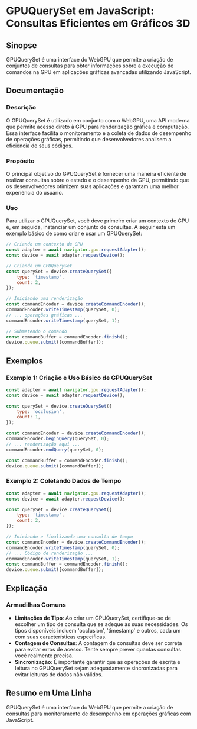 <!--
Meta Description: # GPUQuerySet em JavaScript: Consultas Eficientes em Gráficos 3D ## Sinopse GPUQuerySet é uma interface do WebGPU que permite a criação de conjuntos d...
Meta Keywords: const, device, commandencoder, gpuqueryset, queryset
-->

# GPUQuerySet em JavaScript: Consultas Eficientes em Gráficos 3D

## Sinopse
GPUQuerySet é uma interface do WebGPU que permite a criação de conjuntos de consultas para obter informações sobre a execução de comandos na GPU em aplicações gráficas avançadas utilizando JavaScript.

## Documentação
### Descrição
O GPUQuerySet é utilizado em conjunto com o WebGPU, uma API moderna que permite acesso direto à GPU para renderização gráfica e computação. Essa interface facilita o monitoramento e a coleta de dados de desempenho de operações gráficas, permitindo que desenvolvedores analisem a eficiência de seus códigos.

### Propósito
O principal objetivo do GPUQuerySet é fornecer uma maneira eficiente de realizar consultas sobre o estado e o desempenho da GPU, permitindo que os desenvolvedores otimizem suas aplicações e garantam uma melhor experiência do usuário.

### Uso
Para utilizar o GPUQuerySet, você deve primeiro criar um contexto de GPU e, em seguida, instanciar um conjunto de consultas. A seguir está um exemplo básico de como criar e usar um GPUQuerySet:

```javascript
// Criando um contexto de GPU
const adapter = await navigator.gpu.requestAdapter();
const device = await adapter.requestDevice();

// Criando um GPUQuerySet
const querySet = device.createQuerySet({
    type: 'timestamp',
    count: 2,
});

// Iniciando uma renderização
const commandEncoder = device.createCommandEncoder();
commandEncoder.writeTimestamp(querySet, 0);
// ... operações gráficas ...
commandEncoder.writeTimestamp(querySet, 1);

// Submetendo o comando
const commandBuffer = commandEncoder.finish();
device.queue.submit([commandBuffer]);
```

## Exemplos
### Exemplo 1: Criação e Uso Básico de GPUQuerySet
```javascript
const adapter = await navigator.gpu.requestAdapter();
const device = await adapter.requestDevice();

const querySet = device.createQuerySet({
    type: 'occlusion',
    count: 1,
});

const commandEncoder = device.createCommandEncoder();
commandEncoder.beginQuery(querySet, 0);
// ... renderização aqui ...
commandEncoder.endQuery(querySet, 0);

const commandBuffer = commandEncoder.finish();
device.queue.submit([commandBuffer]);
```

### Exemplo 2: Coletando Dados de Tempo
```javascript
const adapter = await navigator.gpu.requestAdapter();
const device = await adapter.requestDevice();

const querySet = device.createQuerySet({
    type: 'timestamp',
    count: 2,
});

// Iniciando e finalizando uma consulta de tempo
const commandEncoder = device.createCommandEncoder();
commandEncoder.writeTimestamp(querySet, 0);
// ... Código de renderização ...
commandEncoder.writeTimestamp(querySet, 1);
const commandBuffer = commandEncoder.finish();
device.queue.submit([commandBuffer]);
```

## Explicação
### Armadilhas Comuns
- **Limitações de Tipo**: Ao criar um GPUQuerySet, certifique-se de escolher um tipo de consulta que se adeque às suas necessidades. Os tipos disponíveis incluem 'occlusion', 'timestamp' e outros, cada um com suas características específicas.
- **Contagem de Consultas**: A contagem de consultas deve ser correta para evitar erros de acesso. Tente sempre prever quantas consultas você realmente precisa.
- **Sincronização**: É importante garantir que as operações de escrita e leitura no GPUQuerySet sejam adequadamente sincronizadas para evitar leituras de dados não válidos.

## Resumo em Uma Linha
GPUQuerySet é uma interface do WebGPU que permite a criação de consultas para monitoramento de desempenho em operações gráficas com JavaScript.